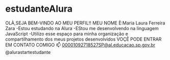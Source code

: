 # estudanteAlura
OLÀ,SEJA BEM-VINDO AO MEU PERFIL!!
MEU NOME È:Maria Laura Ferreira Zara
-Estou estudando na Alura
-EStou me desenvolvendo na linguagem JavaScript
-Utilizo esse espaço para minha organização e compartilhamento dos meus projetos desenvolvidos
VOÇÊ PODE ENTRAR EM CONTATO COMIGO 📫
00001092718527SP@al.educacao.sp.gov.br
@alurastartestudante
